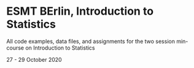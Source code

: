 # ESMT BErlin, Introduction to Statistics 

All code examples, data files, and assignments for the two session min-course on Introduction to Statistics

27 - 29 October 2020
